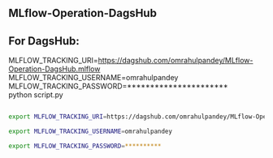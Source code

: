 ## MLflow-Operation-DagsHub



## For DagsHub:

MLFLOW_TRACKING_URI=https://dagshub.com/omrahulpandey/MLflow-Operation-DagsHub.mlflow \
MLFLOW_TRACKING_USERNAME=omrahulpandey \
MLFLOW_TRACKING_PASSWORD=********************** \
python script.py


```bash

export MLFLOW_TRACKING_URI=https://dagshub.com/omrahulpandey/MLflow-Operation-DagsHub.mlflow

export MLFLOW_TRACKING_USERNAME=omrahulpandey

export MLFLOW_TRACKING_PASSWORD=**********

```